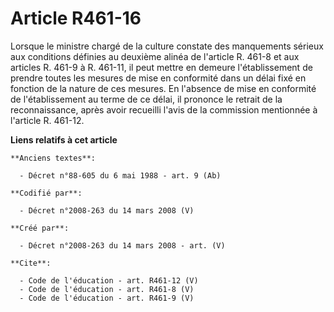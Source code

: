 # Article R461-16

Lorsque le ministre chargé de la culture constate des manquements sérieux aux conditions définies au deuxième alinéa de
l'article R. 461-8 et aux articles R. 461-9 à R. 461-11, il peut mettre en demeure l'établissement de prendre toutes les
mesures de mise en conformité dans un délai fixé en fonction de la nature de ces mesures. En l'absence de mise en conformité
de l'établissement au terme de ce délai, il prononce le retrait de la reconnaissance, après avoir recueilli l'avis de la
commission mentionnée à l'article R. 461-12.

**Liens relatifs à cet article**

	**Anciens textes**:

	  - Décret n°88-605 du 6 mai 1988 - art. 9 (Ab)

	**Codifié par**:

	  - Décret n°2008-263 du 14 mars 2008 (V)

	**Créé par**:

	  - Décret n°2008-263 du 14 mars 2008 - art. (V)

	**Cite**:

	  - Code de l'éducation - art. R461-12 (V)
	  - Code de l'éducation - art. R461-8 (V)
	  - Code de l'éducation - art. R461-9 (V)
